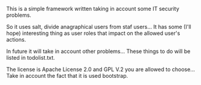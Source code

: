 This is a simple framework written taking in account some IT security problems. 

So it uses salt, divide anagraphical users from staf users... It has some (I'll hope) interesting thing as user roles that impact on the allowed user's actions.

In future it will take in account other problems... These things to do will be listed in todolist.txt. 

The license is Apache License 2.0 and GPL V.2 you are allowed to choose... Take in account the fact that it is used bootstrap. 



